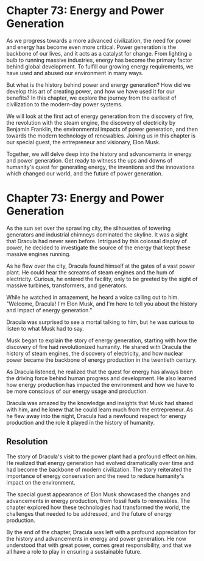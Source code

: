 # Chapter 73: Energy and Power Generation

As we progress towards a more advanced civilization, the need for power and energy has become even more critical. Power generation is the backbone of our lives, and it acts as a catalyst for change. From lighting a bulb to running massive industries, energy has become the primary factor behind global development. To fulfill our growing energy requirements, we have used and abused our environment in many ways.

But what is the history behind power and energy generation? How did we develop this art of creating power, and how we have used it for our benefits? In this chapter, we explore the journey from the earliest of civilization to the modern-day power systems.

We will look at the first act of energy generation from the discovery of fire, the revolution with the steam engine, the discovery of electricity by Benjamin Franklin, the environmental impacts of power generation, and then towards the modern technology of renewables. Joining us in this chapter is our special guest, the entrepreneur and visionary, Elon Musk.

Together, we will delve deep into the history and advancements in energy and power generation. Get ready to witness the ups and downs of humanity's quest for generating energy, the inventions and the innovations which changed our world, and the future of power generation.
# Chapter 73: Energy and Power Generation

As the sun set over the sprawling city, the silhouettes of towering generators and industrial chimneys dominated the skyline. It was a sight that Dracula had never seen before. Intrigued by this colossal display of power, he decided to investigate the source of the energy that kept these massive engines running.

As he flew over the city, Dracula found himself at the gates of a vast power plant. He could hear the screams of steam engines and the hum of electricity. Curious, he entered the facility, only to be greeted by the sight of massive turbines, transformers, and generators.

While he watched in amazement, he heard a voice calling out to him. "Welcome, Dracula! I'm Elon Musk, and I'm here to tell you about the history and impact of energy generation."

Dracula was surprised to see a mortal talking to him, but he was curious to listen to what Musk had to say.

Musk began to explain the story of energy generation, starting with how the discovery of fire had revolutionized humanity. He shared with Dracula the history of steam engines, the discovery of electricity, and how nuclear power became the backbone of energy production in the twentieth century.

As Dracula listened, he realized that the quest for energy has always been the driving force behind human progress and development. He also learned how energy production has impacted the environment and how we have to be more conscious of our energy usage and production.

Dracula was amazed by the knowledge and insights that Musk had shared with him, and he knew that he could learn much from the entrepreneur. As he flew away into the night, Dracula had a newfound respect for energy production and the role it played in the history of humanity.

## Resolution

The story of Dracula's visit to the power plant had a profound effect on him. He realized that energy generation had evolved dramatically over time and had become the backbone of modern civilization. The story reiterated the importance of energy conservation and the need to reduce humanity's impact on the environment.

The special guest appearance of Elon Musk showcased the changes and advancements in energy production, from fossil fuels to renewables. The chapter explored how these technologies had transformed the world, the challenges that needed to be addressed, and the future of energy production.

By the end of the chapter, Dracula was left with a profound appreciation for the history and advancements in energy and power generation. He now understood that with great power, comes great responsibility, and that we all have a role to play in ensuring a sustainable future.